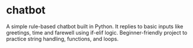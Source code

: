 # chatbot
A simple rule-based chatbot built in Python. It replies to basic inputs like greetings, time and farewell using if-elif logic. Beginner-friendly project to practice string handling, functions, and loops.
